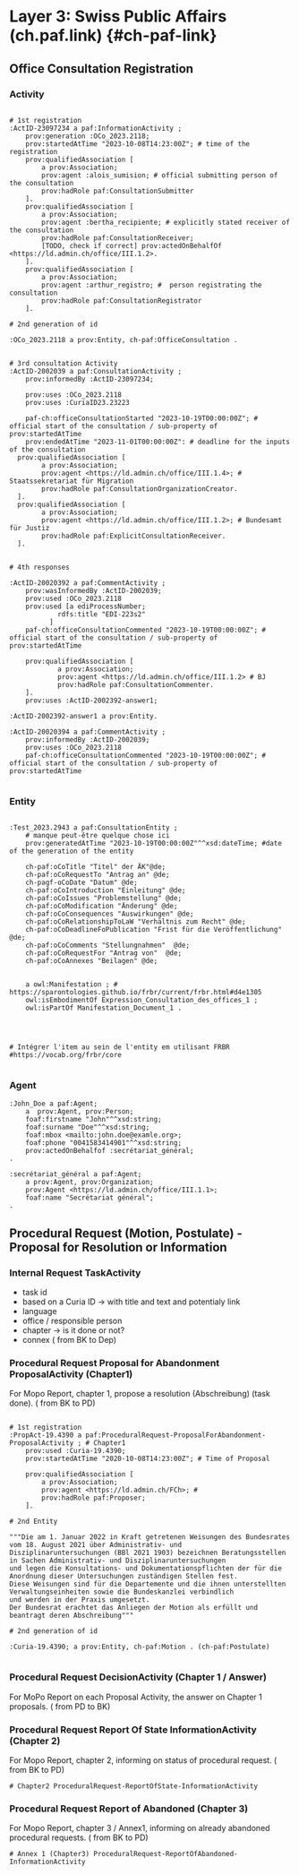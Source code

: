 # Layer 3: Swiss Public Affairs (ch.paf.link) {#ch-paf-link}

## Office Consultation Registration
### Activity
<aside class="example">

```turtle

# 1st registration
:ActID-23097234 a paf:InformationActivity ;
  	prov:generation :OCo_2023.2118;
	prov:startedAtTime "2023-10-08T14:23:00Z"; # time of the registration
    prov:qualifiedAssociation [
        a prov:Association;
        prov:agent :alois_sumision; # official submitting person of the consultation
        prov:hadRole paf:ConsultationSubmitter
    ].
    prov:qualifiedAssociation [
        a prov:Association;
        prov:agent :bertha_recipiente; # explicitly stated receiver of the consultation
        prov:hadRole paf:ConsultationReceiver;
        [TODO, check if correct] prov:actedOnBehalfOf <https://ld.admin.ch/office/III.1.2>.
    ].
    prov:qualifiedAssociation [
        a prov:Association;
        prov:agent :arthur_registro; #  person registrating the consultation
        prov:hadRole paf:ConsultationRegistrator
    ].

# 2nd generation of id

:OCo_2023.2118 a prov:Entity, ch-paf:OfficeConsultation .


# 3rd consultation Activity
:ActID-2002039 a paf:ConsultationActivity ;
	prov:informedBy :ActID-23097234;

	prov:uses :OCo_2023.2118
	prov:uses :CuriaID23.23223

	paf-ch:officeConsultationStarted "2023-10-19T00:00:00Z"; # official start of the consultation / sub-property of prov:startedAtTime
	prov:endedAtTime "2023-11-01T00:00:00Z": # deadline for the inputs of the consultation
  prov:qualifiedAssociation [
        a prov:Association;
        prov:agent <https://ld.admin.ch/office/III.1.4>; # Staatssekretariat für Migration
        prov:hadRole paf:ConsultationOrganizationCreator.
  ].
  prov:qualifiedAssociation [
        a prov:Association;
        prov:agent <https://ld.admin.ch/office/III.1.2>; # Bundesamt für Justiz
        prov:hadRole paf:ExplicitConsultationReceiver.
  ].


# 4th responses

:ActID-20020392 a paf:CommentActivity ;
	prov:wasInformedBy :ActID-2002039;
	prov:used :OCo_2023.2118
	prov:used [a ediProcessNumber;
			rdfs:title "EDI-223s2"
		  ]
	paf-ch:officeConsultationCommented "2023-10-19T00:00:00Z"; # official start of the consultation / sub-property of prov:startedAtTime

  	prov:qualifiedAssociation [
        	a prov:Association;
        	prov:agent <https://ld.admin.ch/office/III.1.2> # BJ
        	prov:hadRole paf:ConsultationCommenter.
  	].
	prov:uses :ActID-2002392-answer1;

:ActID-2002392-answer1 a prov:Entity.

:ActID-20020394 a paf:CommentActivity ;
	prov:informedBy :ActID-2002039;
	prov:uses :OCo_2023.2118
	paf-ch:officeConsultationCommented "2023-10-19T00:00:00Z"; # official start of the consultation / sub-property of prov:startedAtTime


```
</aside>

### Entity

<aside class="example">

```turtle

:Test_2023.2943 a paf:ConsultationEntity ;
	# manque peut-être quelque chose ici 
	prov:generatedAtTime "2023-10-19T00:00:00Z"^^xsd:dateTime; #date of the generation of the entity

	ch-paf:oCoTitle "Titel" der ÄK"@de;
	ch-paf:oCoRequestTo "Antrag an" @de;
	ch-pagf-oCoDate "Datum" @de;
	ch-paf:oCoIntroduction "Einleitung" @de;
	ch-paf:oCoIssues "Problemstellung" @de;
	ch-paf:oCoModification "Änderung" @de;
	ch-paf:oCoConsequences "Auswirkungen" @de;
	ch-paf:oCoRelationshipToLaW "Verhältnis zum Recht" @de;
	ch-paf:oCoDeadlineFoPublication "Frist für die Veröffentlichung"  @de;
	ch-paf:oCoComments "Stellungnahmen"  @de;
	ch-paf:oCoRequestFor "Antrag von"  @de;
	ch-paf:oCoAnnexes "Beilagen" @de;


	a owl:Manifestation ; # https://sparontologies.github.io/frbr/current/frbr.html#d4e1305
	owl:isEmbodimentOf Expression_Consultation_des_offices_1 ;
	owl:isPartOf Manifestation_Document_1 .




# Intégrer l'item au sein de l'entity em utilisant FRBR
#https://vocab.org/frbr/core


```
</aside>

### Agent

<aside class="example">

```turtle
:John_Doe a paf:Agent;
	a  prov:Agent, prov:Person;
	foaf:firstname "John"^^xsd:string;
	foaf:surname "Doe"^^xsd:string;
	foaf:mbox <mailto:john.doe@examle.org>;
	foaf:phone "0041583414901"^^xsd:string;
	prov:actedOnBehalfof :secrétariat_général;
.

:secrétariat_général a paf:Agent;
	a prov:Agent, prov:Organization;
	prov:Agent <https://ld.admin.ch/office/III.1.1>;
	foaf:name "Secrétariat général";
.
```
</aside>

## Procedural Request (Motion, Postulate) - Proposal for Resolution or Information

### Internal Request TaskActivity 
* task id
* based on a Curia ID -> with title and text and potentialy link
* language
* office / responsible person
* chapter -> is it done or not?
* connex 
( from BK to Dep)




### Procedural Request Proposal for Abandonment ProposalActivity (Chapter1)
For Mopo Report, chapter 1, propose a resolution (Abschreibung) (task done).
( from BK to PD)

<aside class="example">

```turtle

# 1st registration
:PropAct-19.4390 a paf:ProceduralRequest-ProposalForAbandonment-ProposalActivity ; # Chapter1 
  	prov:used :Curia-19.4390;
	prov:startedAtTime "2020-10-08T14:23:00Z"; # Time of Proposal

    prov:qualifiedAssociation [
        a prov:Association;
        prov:agent <https://ld.admin.ch/FCh>; # 
        prov:hadRole paf:Proposer;
    ].

# 2nd Entity

"""Die am 1. Januar 2022 in Kraft getretenen Weisungen des Bundesrates vom 18. August 2021 über Administrativ- und 
Disziplinaruntersuchungen (BBl 2021 1903) bezeichnen Beratungsstellen in Sachen Administrativ- und Disziplinaruntersuchungen
und legen die Konsultations- und Dokumentationspflichten der für die Anordnung dieser Untersuchungen zuständigen Stellen fest. 
Diese Weisungen sind für die Departemente und die ihnen unterstellten Verwaltungseinheiten sowie die Bundeskanzlei verbindlich 
und werden in der Praxis umgesetzt.
Der Bundesrat erachtet das Anliegen der Motion als erfüllt und beantragt deren Abschreibung"""

# 2nd generation of id

:Curia-19.4390; a prov:Entity, ch-paf:Motion . (ch-paf:Postulate)


```
</aside>






### Procedural Request DecisionActivity (Chapter 1 / Answer)
For MoPo Report on each Proposal Activity, the answer on Chapter 1 proposals.
( from PD to BK)


### Procedural Request Report Of State InformationActivity (Chapter 2)
For Mopo Report, chapter 2, informing on status of procedural request.
( from BK to PD)
<aside class="example">

```turtle
# Chapter2 ProceduralRequest-ReportOfState-InformationActivity
```
</aside>

<aside class="example">

### Procedural Request Report of Abandoned (Chapter 3)
For Mopo Report, chapter 3 / Annex1, informing on already abandoned procedural requests.
( from BK to PD)

```turtle
# Annex 1 (Chapter3) ProceduralRequest-ReportOfAbandoned-InformationActivity
```
</aside>



